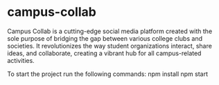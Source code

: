 # campus-collab
Campus Collab is a cutting-edge social media platform created with the sole purpose of bridging the gap between various college clubs and societies. It revolutionizes the way student organizations interact, share ideas, and collaborate, creating a vibrant hub for all campus-related activities.

To start the project run the following commands:
npm install
npm start
